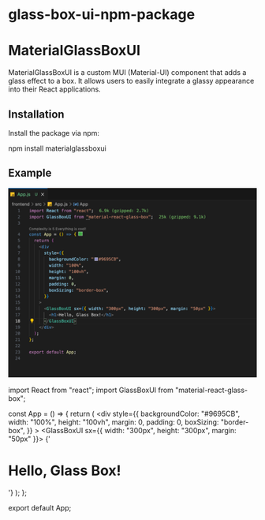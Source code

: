 # glass-box-ui-npm-package

# MaterialGlassBoxUI

MaterialGlassBoxUI is a custom MUI (Material-UI) component that adds a glass effect to a box. It allows users to easily integrate a glassy appearance into their React applications.

## Installation

Install the package via npm:

npm install materialglassboxui

## Example

![Glass Box Code Demo Preview](./CodeSSDemo.png)


import React from "react";
import GlassBoxUI from "material-react-glass-box";

const App = () => {
  return (
    <div
      style={{
        backgroundColor: "#9695CB",
        width: "100%",
        height: "100vh",
        margin: 0,
        padding: 0,
        boxSizing: "border-box",
      }}
    >
      <GlassBoxUI sx={{ width: "300px", height: "300px", margin: "50px" }}>
        {'<h1>Hello, Glass Box!</h1>'}
      </GlassBoxUI>
    </div>
  );
};

export default App;
